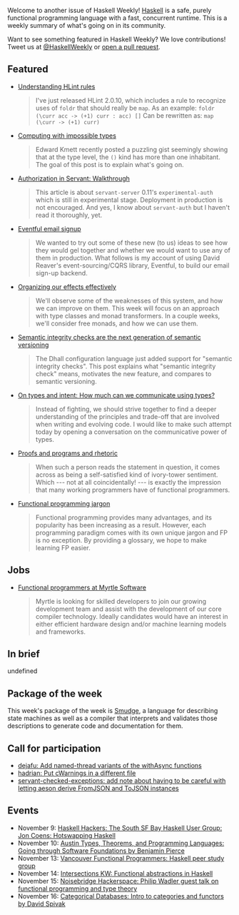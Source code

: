 <!-- 2017-11-09 -->

Welcome to another issue of Haskell Weekly!
[Haskell](https://haskell-lang.org) is a safe, purely functional programming language with a fast, concurrent runtime.
This is a weekly summary of what's going on in its community.

Want to see something featured in Haskell Weekly?
We love contributions!
Tweet us at [@HaskellWeekly](https://twitter.com/haskellweekly) or [open a pull request](https://github.com/haskellweekly/haskellweekly.github.io).

## Featured

-   [Understanding HLint rules](https://neilmitchell.blogspot.com/2017/11/understanding-hlint-rules.html)

    > I've just released HLint 2.0.10, which includes a rule to recognize uses of `foldr` that should really be `map`. As an example: `foldr (\curr acc -> (+1) curr : acc) []` Can be rewritten as: `map (\curr -> (+1) curr)`

-   [Computing with impossible types](https://gelisam.blogspot.ca/2017/11/computing-with-impossible-types.html)

    > Edward Kmett recently posted a puzzling gist seemingly showing that at the type level, the `()` kind has more than one inhabitant. The goal of this post is to explain what's going on.

-   [Authorization in Servant: Walkthrough](https://ibnuda.gitlab.io/636452721192300168_authorizationinservant.html)

    > This article is about `servant-server` 0.11's `experimental-auth` which is still in experimental stage. Deployment in production is not encouraged. And yes, I know about `servant-auth` but I haven't read it thoroughly, yet.

-   [Eventful email signup](https://medium.com/@concertdaw/eventful-email-signup-f0814fc7d7fa)

    > We wanted to try out some of these new (to us) ideas to see how they would gel together and whether we would want to use any of them in production. What follows is my account of using David Reaver's event-sourcing/CQRS library, Eventful, to build our email sign-up backend.

-   [Organizing our effects effectively](https://mmhaskell.com/blog/2017/11/6/organizing-our-effects-effectively)

    > We'll observe some of the weaknesses of this system, and how we can improve on them. This week will focus on an approach with type classes and monad transformers. In a couple weeks, we'll consider free monads, and how we can use them.

-   [Semantic integrity checks are the next generation of semantic versioning](http://www.haskellforall.com/2017/11/semantic-integrity-checks-are-next.html)

    > The Dhall configuration language just added support for "semantic integrity checks". This post explains what "semantic integrity check" means, motivates the new feature, and compares to semantic versioning.

-   [On types and intent: How much can we communicate using types?](http://jawaninja.com/programming/2017/10/29/on-types-and-intent)

    > Instead of fighting, we should strive together to find a deeper understanding of the principles and trade-off that are involved when writing and evolving code. I would like to make such attempt today by opening a conversation on the communicative power of types.

-   [Proofs and programs and rhetoric](https://blog.infinitenegativeutility.com/2017/11/proofs-and-programs-and-rhetoric)

    > When such a person reads the statement in question, it comes across as being a self-satisfied kind of ivory-tower sentiment. Which --- not at all coincidentally! --- is exactly the impression that many working programmers have of functional programmers.

-   [Functional programming jargon](https://functional.works-hub.com/blog/Functional-Programming-Jargon)

    > Functional programming provides many advantages, and its popularity has been increasing as a result. However, each programming paradigm comes with its own unique jargon and FP is no exception. By providing a glossary, we hope to make learning FP easier.

## Jobs

-   [Functional programmers at Myrtle Software](https://www.myrtlesoftware.com/vacancies/)

    > Myrtle is looking for skilled developers to join our growing development team and assist with the development of our core compiler technology. Ideally candidates would have an interest in either efficient hardware design and/or machine learning models and frameworks.

## In brief

undefined

## Package of the week

This week's package of the week is [Smudge](https://github.com/Bose/Smudge/blob/c59fb0e2ce80d411456a68bb33d518e426a3ecde/README.md#readme),
a language for describing state machines as well as a compiler that interprets and validates those descriptions to generate code and documentation for them.

## Call for participation

-   [dejafu: Add named-thread variants of the withAsync functions](https://github.com/barrucadu/dejafu/issues/148)
-   [hadrian: Put cWarnings in a different file](https://github.com/snowleopard/hadrian/issues/451)
-   [servant-checked-exceptions: add note about having to be careful with letting aeson derive FromJSON and ToJSON instances](https://github.com/cdepillabout/servant-checked-exceptions/issues/14)

## Events

-   November 9: [Haskell Hackers: The South SF Bay Haskell User Group: Jon Coens: Hotswapping Haskell](https://www.meetup.com/haskellhackers/events/244525354/)
-   November 10: [Austin Types, Theorems, and Programming Languages: Going through Software Foundations by Benjamin Pierce](https://www.meetup.com/Austin-Types-Theorems-and-Programming-Languages/events/244415167/)
-   November 13: [Vancouver Functional Programmers: Haskell peer study group](https://www.meetup.com/Vancouver-Functional-Programmers/events/244871080/)
-   November 14: [Intersections KW: Functional abstractions in Haskell](https://www.meetup.com/Intersections-KW/events/244080922/)
-   November 15: [Noisebridge Hackerspace: Philip Wadler guest talk on functional programming and type theory](https://www.meetup.com/noisebridge/events/244909348/)
-   November 16: [Categorical Databases: Intro to categories and functors by David Spivak](https://www.meetup.com/Categorical-Databases/events/244265355/)
